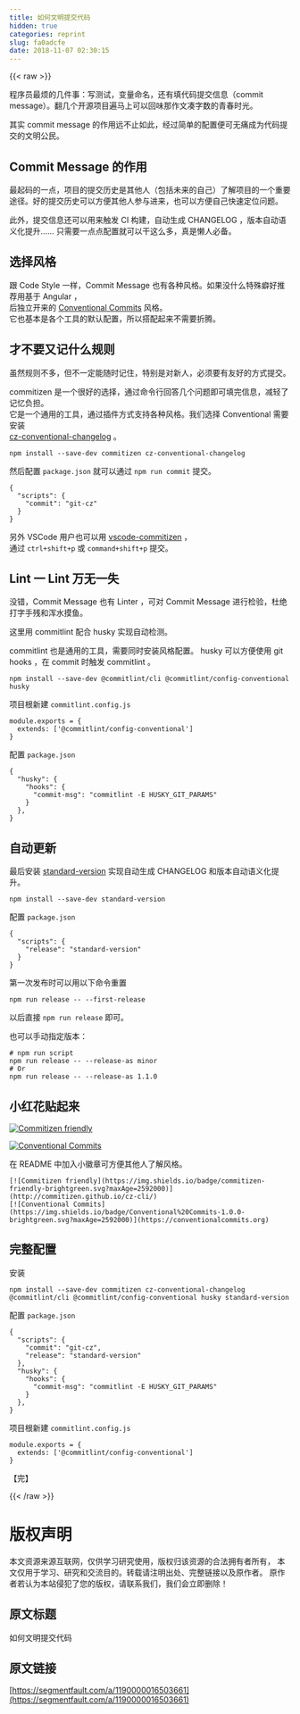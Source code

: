 ```yaml
---
title: 如何文明提交代码
hidden: true
categories: reprint
slug: fa0adcfe
date: 2018-11-07 02:30:15
---
```


{{< raw >}}
<p>&#x7A0B;&#x5E8F;&#x5458;&#x6700;&#x70E6;&#x7684;&#x51E0;&#x4EF6;&#x4E8B;&#xFF1A;&#x5199;&#x6D4B;&#x8BD5;&#xFF0C;&#x53D8;&#x91CF;&#x547D;&#x540D;&#xFF0C;&#x8FD8;&#x6709;&#x586B;&#x4EE3;&#x7801;&#x63D0;&#x4EA4;&#x4FE1;&#x606F;&#xFF08;commit message&#xFF09;&#x3002;&#x7FFB;&#x51E0;&#x4E2A;&#x5F00;&#x6E90;&#x9879;&#x76EE;&#x904D;&#x9A6C;&#x4E0A;&#x53EF;&#x4EE5;&#x56DE;&#x5473;&#x90A3;&#x4F5C;&#x6587;&#x51D1;&#x5B57;&#x6570;&#x7684;&#x9752;&#x6625;&#x65F6;&#x5149;&#x3002;</p><p>&#x5176;&#x5B9E; commit message &#x7684;&#x4F5C;&#x7528;&#x8FDC;&#x4E0D;&#x6B62;&#x5982;&#x6B64;&#xFF0C;&#x7ECF;&#x8FC7;&#x7B80;&#x5355;&#x7684;&#x914D;&#x7F6E;&#x4FBF;&#x53EF;&#x65E0;&#x75DB;&#x6210;&#x4E3A;&#x4EE3;&#x7801;&#x63D0;&#x4EA4;&#x7684;&#x6587;&#x660E;&#x516C;&#x6C11;&#x3002;</p><h2 id="articleHeader0">Commit Message &#x7684;&#x4F5C;&#x7528;</h2><p>&#x6700;&#x8D77;&#x7801;&#x7684;&#x4E00;&#x70B9;&#xFF0C;&#x9879;&#x76EE;&#x7684;&#x63D0;&#x4EA4;&#x5386;&#x53F2;&#x662F;&#x5176;&#x4ED6;&#x4EBA;&#xFF08;&#x5305;&#x62EC;&#x672A;&#x6765;&#x7684;&#x81EA;&#x5DF1;&#xFF09;&#x4E86;&#x89E3;&#x9879;&#x76EE;&#x7684;&#x4E00;&#x4E2A;&#x91CD;&#x8981;&#x9014;&#x5F84;&#x3002;&#x597D;&#x7684;&#x63D0;&#x4EA4;&#x5386;&#x53F2;&#x53EF;&#x4EE5;&#x65B9;&#x4FBF;&#x5176;&#x4ED6;&#x4EBA;&#x53C2;&#x4E0E;&#x8FDB;&#x6765;&#xFF0C;&#x4E5F;&#x53EF;&#x4EE5;&#x65B9;&#x4FBF;&#x81EA;&#x5DF1;&#x5FEB;&#x901F;&#x5B9A;&#x4F4D;&#x95EE;&#x9898;&#x3002;</p><p>&#x6B64;&#x5916;&#xFF0C;&#x63D0;&#x4EA4;&#x4FE1;&#x606F;&#x8FD8;&#x53EF;&#x4EE5;&#x7528;&#x6765;&#x89E6;&#x53D1; CI &#x6784;&#x5EFA;&#xFF0C;&#x81EA;&#x52A8;&#x751F;&#x6210; CHANGELOG &#xFF0C;&#x7248;&#x672C;&#x81EA;&#x52A8;&#x8BED;&#x4E49;&#x5316;&#x63D0;&#x5347;&#x2026;&#x2026; &#x53EA;&#x9700;&#x8981;&#x4E00;&#x70B9;&#x70B9;&#x914D;&#x7F6E;&#x5C31;&#x53EF;&#x4EE5;&#x5E72;&#x8FD9;&#x4E48;&#x591A;&#xFF0C;&#x771F;&#x662F;&#x61D2;&#x4EBA;&#x5FC5;&#x5907;&#x3002;</p><h2 id="articleHeader1">&#x9009;&#x62E9;&#x98CE;&#x683C;</h2><p>&#x8DDF; Code Style &#x4E00;&#x6837;&#xFF0C;Commit Message &#x4E5F;&#x6709;&#x5404;&#x79CD;&#x98CE;&#x683C;&#x3002;&#x5982;&#x679C;&#x6CA1;&#x4EC0;&#x4E48;&#x7279;&#x6B8A;&#x7656;&#x597D;&#x63A8;&#x8350;&#x7528;&#x57FA;&#x4E8E; Angular &#xFF0C;<br>&#x540E;&#x72EC;&#x7ACB;&#x5F00;&#x6765;&#x7684; <a href="https://www.conventionalcommits.org/" rel="nofollow noreferrer" target="_blank">Conventional Commits</a> &#x98CE;&#x683C;&#x3002;<br>&#x5B83;&#x4E5F;&#x57FA;&#x672C;&#x662F;&#x5404;&#x4E2A;&#x5DE5;&#x5177;&#x7684;&#x9ED8;&#x8BA4;&#x914D;&#x7F6E;&#xFF0C;&#x6240;&#x4EE5;&#x642D;&#x914D;&#x8D77;&#x6765;&#x4E0D;&#x9700;&#x8981;&#x6298;&#x817E;&#x3002;</p><h2 id="articleHeader2">&#x624D;&#x4E0D;&#x8981;&#x53C8;&#x8BB0;&#x4EC0;&#x4E48;&#x89C4;&#x5219;</h2><p>&#x867D;&#x7136;&#x89C4;&#x5219;&#x4E0D;&#x591A;&#xFF0C;&#x4F46;&#x4E0D;&#x4E00;&#x5B9A;&#x80FD;&#x968F;&#x65F6;&#x8BB0;&#x4F4F;&#xFF0C;&#x7279;&#x522B;&#x662F;&#x5BF9;&#x65B0;&#x4EBA;&#xFF0C;&#x5FC5;&#x987B;&#x8981;&#x6709;&#x53CB;&#x597D;&#x7684;&#x65B9;&#x5F0F;&#x63D0;&#x4EA4;&#x3002;</p><p>commitizen &#x662F;&#x4E00;&#x4E2A;&#x5F88;&#x597D;&#x7684;&#x9009;&#x62E9;&#xFF0C;&#x901A;&#x8FC7;&#x547D;&#x4EE4;&#x884C;&#x56DE;&#x7B54;&#x51E0;&#x4E2A;&#x95EE;&#x9898;&#x5373;&#x53EF;&#x586B;&#x5B8C;&#x4FE1;&#x606F;&#xFF0C;&#x51CF;&#x8F7B;&#x4E86;&#x8BB0;&#x5FC6;&#x8D1F;&#x62C5;&#x3002;<br>&#x5B83;&#x662F;&#x4E00;&#x4E2A;&#x901A;&#x7528;&#x7684;&#x5DE5;&#x5177;&#xFF0C;&#x901A;&#x8FC7;&#x63D2;&#x4EF6;&#x65B9;&#x5F0F;&#x652F;&#x6301;&#x5404;&#x79CD;&#x98CE;&#x683C;&#x3002;&#x6211;&#x4EEC;&#x9009;&#x62E9; Conventional &#x9700;&#x8981;&#x5B89;&#x88C5;<br><a href="https://github.com/commitizen/cz-cli#adapters" rel="nofollow noreferrer" target="_blank">cz-conventional-changelog</a> &#x3002;</p><div class="widget-codetool" style="display:none"><div class="widget-codetool--inner"><span class="selectCode code-tool" data-toggle="tooltip" data-placement="top" title="" data-original-title="&#x5168;&#x9009;"></span> <span type="button" class="copyCode code-tool" data-toggle="tooltip" data-placement="top" data-clipboard-text="npm install --save-dev commitizen cz-conventional-changelog" title="" data-original-title="&#x590D;&#x5236;"></span> <span type="button" class="saveToNote code-tool" data-toggle="tooltip" data-placement="top" title="" data-original-title="&#x653E;&#x8FDB;&#x7B14;&#x8BB0;"></span></div></div><pre class="hljs q"><code style="word-break:break-word;white-space:initial">npm install --<span class="hljs-built_in">save</span>-<span class="hljs-built_in">dev</span> commitizen cz-conventional-changelog</code></pre><p>&#x7136;&#x540E;&#x914D;&#x7F6E; <code>package.json</code> &#x5C31;&#x53EF;&#x4EE5;&#x901A;&#x8FC7; <code>npm run commit</code> &#x63D0;&#x4EA4;&#x3002;</p><div class="widget-codetool" style="display:none"><div class="widget-codetool--inner"><span class="selectCode code-tool" data-toggle="tooltip" data-placement="top" title="" data-original-title="&#x5168;&#x9009;"></span> <span type="button" class="copyCode code-tool" data-toggle="tooltip" data-placement="top" data-clipboard-text="{
  &quot;scripts&quot;: {
    &quot;commit&quot;: &quot;git-cz&quot;
  }
}" title="" data-original-title="&#x590D;&#x5236;"></span> <span type="button" class="saveToNote code-tool" data-toggle="tooltip" data-placement="top" title="" data-original-title="&#x653E;&#x8FDB;&#x7B14;&#x8BB0;"></span></div></div><pre class="json hljs"><code class="json">{
  <span class="hljs-attr">&quot;scripts&quot;</span>: {
    <span class="hljs-attr">&quot;commit&quot;</span>: <span class="hljs-string">&quot;git-cz&quot;</span>
  }
}</code></pre><p>&#x53E6;&#x5916; VSCode &#x7528;&#x6237;&#x4E5F;&#x53EF;&#x4EE5;&#x7528; <a href="https://github.com/KnisterPeter/vscode-commitizen" rel="nofollow noreferrer" target="_blank">vscode-commitizen</a> &#xFF0C;<br>&#x901A;&#x8FC7; <code>ctrl+shift+p</code> &#x6216; <code>command+shift+p</code> &#x63D0;&#x4EA4;&#x3002;</p><h2 id="articleHeader3">Lint &#x4E00; Lint &#x4E07;&#x65E0;&#x4E00;&#x5931;</h2><p>&#x6CA1;&#x9519;&#xFF0C;Commit Message &#x4E5F;&#x6709; Linter &#xFF0C;&#x53EF;&#x5BF9; Commit Message &#x8FDB;&#x884C;&#x68C0;&#x9A8C;&#xFF0C;&#x675C;&#x7EDD;&#x6253;&#x5B57;&#x624B;&#x6B8B;&#x548C;&#x6D51;&#x6C34;&#x6478;&#x9C7C;&#x3002;</p><p>&#x8FD9;&#x91CC;&#x7528; commitlint &#x914D;&#x5408; husky &#x5B9E;&#x73B0;&#x81EA;&#x52A8;&#x68C0;&#x6D4B;&#x3002;</p><p>commitlint &#x4E5F;&#x662F;&#x901A;&#x7528;&#x7684;&#x5DE5;&#x5177;&#xFF0C;&#x9700;&#x8981;&#x540C;&#x65F6;&#x5B89;&#x88C5;&#x98CE;&#x683C;&#x914D;&#x7F6E;&#x3002; husky &#x53EF;&#x4EE5;&#x65B9;&#x4FBF;&#x4F7F;&#x7528; git hooks &#xFF0C;&#x5728; commit &#x65F6;&#x89E6;&#x53D1; commitlint &#x3002;</p><div class="widget-codetool" style="display:none"><div class="widget-codetool--inner"><span class="selectCode code-tool" data-toggle="tooltip" data-placement="top" title="" data-original-title="&#x5168;&#x9009;"></span> <span type="button" class="copyCode code-tool" data-toggle="tooltip" data-placement="top" data-clipboard-text="npm install --save-dev @commitlint/cli @commitlint/config-conventional husky" title="" data-original-title="&#x590D;&#x5236;"></span> <span type="button" class="saveToNote code-tool" data-toggle="tooltip" data-placement="top" title="" data-original-title="&#x653E;&#x8FDB;&#x7B14;&#x8BB0;"></span></div></div><pre class="hljs coffeescript"><code style="word-break:break-word;white-space:initial"><span class="hljs-built_in">npm</span> install --save-dev @commitlint/cli @commitlint/config-conventional husky</code></pre><p>&#x9879;&#x76EE;&#x6839;&#x65B0;&#x5EFA; <code>commitlint.config.js</code></p><div class="widget-codetool" style="display:none"><div class="widget-codetool--inner"><span class="selectCode code-tool" data-toggle="tooltip" data-placement="top" title="" data-original-title="&#x5168;&#x9009;"></span> <span type="button" class="copyCode code-tool" data-toggle="tooltip" data-placement="top" data-clipboard-text="module.exports = {
  extends: [&apos;@commitlint/config-conventional&apos;]
}" title="" data-original-title="&#x590D;&#x5236;"></span> <span type="button" class="saveToNote code-tool" data-toggle="tooltip" data-placement="top" title="" data-original-title="&#x653E;&#x8FDB;&#x7B14;&#x8BB0;"></span></div></div><pre class="javascript hljs"><code class="javascript"><span class="hljs-built_in">module</span>.exports = {
  <span class="hljs-attr">extends</span>: [<span class="hljs-string">&apos;@commitlint/config-conventional&apos;</span>]
}</code></pre><p>&#x914D;&#x7F6E; <code>package.json</code></p><div class="widget-codetool" style="display:none"><div class="widget-codetool--inner"><span class="selectCode code-tool" data-toggle="tooltip" data-placement="top" title="" data-original-title="&#x5168;&#x9009;"></span> <span type="button" class="copyCode code-tool" data-toggle="tooltip" data-placement="top" data-clipboard-text="{
  &quot;husky&quot;: {
    &quot;hooks&quot;: {
      &quot;commit-msg&quot;: &quot;commitlint -E HUSKY_GIT_PARAMS&quot;
    }
  },
}" title="" data-original-title="&#x590D;&#x5236;"></span> <span type="button" class="saveToNote code-tool" data-toggle="tooltip" data-placement="top" title="" data-original-title="&#x653E;&#x8FDB;&#x7B14;&#x8BB0;"></span></div></div><pre class="json hljs"><code class="json">{
  <span class="hljs-attr">&quot;husky&quot;</span>: {
    <span class="hljs-attr">&quot;hooks&quot;</span>: {
      <span class="hljs-attr">&quot;commit-msg&quot;</span>: <span class="hljs-string">&quot;commitlint -E HUSKY_GIT_PARAMS&quot;</span>
    }
  },
}</code></pre><h2 id="articleHeader4">&#x81EA;&#x52A8;&#x66F4;&#x65B0;</h2><p>&#x6700;&#x540E;&#x5B89;&#x88C5; <a href="https://github.com/conventional-changelog/standard-version" rel="nofollow noreferrer" target="_blank">standard-version</a> &#x5B9E;&#x73B0;&#x81EA;&#x52A8;&#x751F;&#x6210; CHANGELOG &#x548C;&#x7248;&#x672C;&#x81EA;&#x52A8;&#x8BED;&#x4E49;&#x5316;&#x63D0;&#x5347;&#x3002;</p><div class="widget-codetool" style="display:none"><div class="widget-codetool--inner"><span class="selectCode code-tool" data-toggle="tooltip" data-placement="top" title="" data-original-title="&#x5168;&#x9009;"></span> <span type="button" class="copyCode code-tool" data-toggle="tooltip" data-placement="top" data-clipboard-text="npm install --save-dev standard-version" title="" data-original-title="&#x590D;&#x5236;"></span> <span type="button" class="saveToNote code-tool" data-toggle="tooltip" data-placement="top" title="" data-original-title="&#x653E;&#x8FDB;&#x7B14;&#x8BB0;"></span></div></div><pre class="hljs q"><code style="word-break:break-word;white-space:initial">npm install --<span class="hljs-built_in">save</span>-<span class="hljs-built_in">dev</span> standard-version</code></pre><p>&#x914D;&#x7F6E; <code>package.json</code></p><div class="widget-codetool" style="display:none"><div class="widget-codetool--inner"><span class="selectCode code-tool" data-toggle="tooltip" data-placement="top" title="" data-original-title="&#x5168;&#x9009;"></span> <span type="button" class="copyCode code-tool" data-toggle="tooltip" data-placement="top" data-clipboard-text="{
  &quot;scripts&quot;: {
    &quot;release&quot;: &quot;standard-version&quot;
  }
}" title="" data-original-title="&#x590D;&#x5236;"></span> <span type="button" class="saveToNote code-tool" data-toggle="tooltip" data-placement="top" title="" data-original-title="&#x653E;&#x8FDB;&#x7B14;&#x8BB0;"></span></div></div><pre class="json hljs"><code class="json">{
  <span class="hljs-attr">&quot;scripts&quot;</span>: {
    <span class="hljs-attr">&quot;release&quot;</span>: <span class="hljs-string">&quot;standard-version&quot;</span>
  }
}</code></pre><p>&#x7B2C;&#x4E00;&#x6B21;&#x53D1;&#x5E03;&#x65F6;&#x53EF;&#x4EE5;&#x7528;&#x4EE5;&#x4E0B;&#x547D;&#x4EE4;&#x91CD;&#x7F6E;</p><div class="widget-codetool" style="display:none"><div class="widget-codetool--inner"><span class="selectCode code-tool" data-toggle="tooltip" data-placement="top" title="" data-original-title="&#x5168;&#x9009;"></span> <span type="button" class="copyCode code-tool" data-toggle="tooltip" data-placement="top" data-clipboard-text="npm run release -- --first-release" title="" data-original-title="&#x590D;&#x5236;"></span> <span type="button" class="saveToNote code-tool" data-toggle="tooltip" data-placement="top" title="" data-original-title="&#x653E;&#x8FDB;&#x7B14;&#x8BB0;"></span></div></div><pre class="hljs arduino"><code style="word-break:break-word;white-space:initial">npm <span class="hljs-built_in">run</span> <span class="hljs-built_in">release</span> -- --first-<span class="hljs-built_in">release</span></code></pre><p>&#x4EE5;&#x540E;&#x76F4;&#x63A5; <code>npm run release</code> &#x5373;&#x53EF;&#x3002;</p><p>&#x4E5F;&#x53EF;&#x4EE5;&#x624B;&#x52A8;&#x6307;&#x5B9A;&#x7248;&#x672C;&#xFF1A;</p><div class="widget-codetool" style="display:none"><div class="widget-codetool--inner"><span class="selectCode code-tool" data-toggle="tooltip" data-placement="top" title="" data-original-title="&#x5168;&#x9009;"></span> <span type="button" class="copyCode code-tool" data-toggle="tooltip" data-placement="top" data-clipboard-text="# npm run script
npm run release -- --release-as minor
# Or
npm run release -- --release-as 1.1.0" title="" data-original-title="&#x590D;&#x5236;"></span> <span type="button" class="saveToNote code-tool" data-toggle="tooltip" data-placement="top" title="" data-original-title="&#x653E;&#x8FDB;&#x7B14;&#x8BB0;"></span></div></div><pre class="hljs arduino"><code><span class="hljs-meta"># npm run script</span>
npm <span class="hljs-built_in">run</span> <span class="hljs-built_in">release</span> -- --<span class="hljs-built_in">release</span>-as minor
# Or
npm <span class="hljs-built_in">run</span> <span class="hljs-built_in">release</span> -- --<span class="hljs-built_in">release</span>-as <span class="hljs-number">1.1</span><span class="hljs-number">.0</span></code></pre><h2 id="articleHeader5">&#x5C0F;&#x7EA2;&#x82B1;&#x8D34;&#x8D77;&#x6765;</h2><p><a href="http://commitizen.github.io/cz-cli/" rel="nofollow noreferrer" target="_blank"><span class="img-wrap"><img data-src="/img/remote/1460000016507937" src="https://static.alili.tech/img/remote/1460000016507937" alt="Commitizen friendly" title="Commitizen friendly" style="cursor:pointer;display:inline"></span></a></p><p><a href="https://conventionalcommits.org" rel="nofollow noreferrer" target="_blank"><span class="img-wrap"><img data-src="/img/remote/1460000016507938" src="https://static.alili.tech/img/remote/1460000016507938" alt="Conventional Commits" title="Conventional Commits" style="cursor:pointer"></span></a></p><p>&#x5728; README &#x4E2D;&#x52A0;&#x5165;&#x5C0F;&#x5FBD;&#x7AE0;&#x53EF;&#x65B9;&#x4FBF;&#x5176;&#x4ED6;&#x4EBA;&#x4E86;&#x89E3;&#x98CE;&#x683C;&#x3002;</p><div class="widget-codetool" style="display:none"><div class="widget-codetool--inner"><span class="selectCode code-tool" data-toggle="tooltip" data-placement="top" title="" data-original-title="&#x5168;&#x9009;"></span> <span type="button" class="copyCode code-tool" data-toggle="tooltip" data-placement="top" data-clipboard-text="[![Commitizen friendly](https://img.shields.io/badge/commitizen-friendly-brightgreen.svg?maxAge=2592000)](http://commitizen.github.io/cz-cli/)
[![Conventional Commits](https://img.shields.io/badge/Conventional%20Commits-1.0.0-brightgreen.svg?maxAge=2592000)](https://conventionalcommits.org)" title="" data-original-title="&#x590D;&#x5236;"></span> <span type="button" class="saveToNote code-tool" data-toggle="tooltip" data-placement="top" title="" data-original-title="&#x653E;&#x8FDB;&#x7B14;&#x8BB0;"></span></div></div><pre class="hljs markdown"><code>[<span class="hljs-string">![Commitizen friendly</span>](<span class="hljs-link">https://img.shields.io/badge/commitizen-friendly-brightgreen.svg?maxAge=2592000</span>)](<span class="hljs-link">http://commitizen.github.io/cz-cli/</span>)
[<span class="hljs-string">![Conventional Commits</span>](<span class="hljs-link">https://img.shields.io/badge/Conventional%20Commits-1.0.0-brightgreen.svg?maxAge=2592000</span>)](<span class="hljs-link">https://conventionalcommits.org</span>)</code></pre><h2 id="articleHeader6">&#x5B8C;&#x6574;&#x914D;&#x7F6E;</h2><p>&#x5B89;&#x88C5;</p><div class="widget-codetool" style="display:none"><div class="widget-codetool--inner"><span class="selectCode code-tool" data-toggle="tooltip" data-placement="top" title="" data-original-title="&#x5168;&#x9009;"></span> <span type="button" class="copyCode code-tool" data-toggle="tooltip" data-placement="top" data-clipboard-text="npm install --save-dev commitizen cz-conventional-changelog @commitlint/cli @commitlint/config-conventional husky standard-version" title="" data-original-title="&#x590D;&#x5236;"></span> <span type="button" class="saveToNote code-tool" data-toggle="tooltip" data-placement="top" title="" data-original-title="&#x653E;&#x8FDB;&#x7B14;&#x8BB0;"></span></div></div><pre class="hljs coffeescript"><code style="word-break:break-word;white-space:initial"><span class="hljs-built_in">npm</span> install --save-dev commitizen cz-conventional-changelog @commitlint/cli @commitlint/config-conventional husky standard-version</code></pre><p>&#x914D;&#x7F6E; <code>package.json</code></p><div class="widget-codetool" style="display:none"><div class="widget-codetool--inner"><span class="selectCode code-tool" data-toggle="tooltip" data-placement="top" title="" data-original-title="&#x5168;&#x9009;"></span> <span type="button" class="copyCode code-tool" data-toggle="tooltip" data-placement="top" data-clipboard-text="{
  &quot;scripts&quot;: {
    &quot;commit&quot;: &quot;git-cz&quot;,
    &quot;release&quot;: &quot;standard-version&quot;
  },
  &quot;husky&quot;: {
    &quot;hooks&quot;: {
      &quot;commit-msg&quot;: &quot;commitlint -E HUSKY_GIT_PARAMS&quot;
    }
  },
}" title="" data-original-title="&#x590D;&#x5236;"></span> <span type="button" class="saveToNote code-tool" data-toggle="tooltip" data-placement="top" title="" data-original-title="&#x653E;&#x8FDB;&#x7B14;&#x8BB0;"></span></div></div><pre class="json hljs"><code class="json">{
  <span class="hljs-attr">&quot;scripts&quot;</span>: {
    <span class="hljs-attr">&quot;commit&quot;</span>: <span class="hljs-string">&quot;git-cz&quot;</span>,
    <span class="hljs-attr">&quot;release&quot;</span>: <span class="hljs-string">&quot;standard-version&quot;</span>
  },
  <span class="hljs-attr">&quot;husky&quot;</span>: {
    <span class="hljs-attr">&quot;hooks&quot;</span>: {
      <span class="hljs-attr">&quot;commit-msg&quot;</span>: <span class="hljs-string">&quot;commitlint -E HUSKY_GIT_PARAMS&quot;</span>
    }
  },
}</code></pre><p>&#x9879;&#x76EE;&#x6839;&#x65B0;&#x5EFA; <code>commitlint.config.js</code></p><div class="widget-codetool" style="display:none"><div class="widget-codetool--inner"><span class="selectCode code-tool" data-toggle="tooltip" data-placement="top" title="" data-original-title="&#x5168;&#x9009;"></span> <span type="button" class="copyCode code-tool" data-toggle="tooltip" data-placement="top" data-clipboard-text="module.exports = {
  extends: [&apos;@commitlint/config-conventional&apos;]
}" title="" data-original-title="&#x590D;&#x5236;"></span> <span type="button" class="saveToNote code-tool" data-toggle="tooltip" data-placement="top" title="" data-original-title="&#x653E;&#x8FDB;&#x7B14;&#x8BB0;"></span></div></div><pre class="javascript hljs"><code class="javascript"><span class="hljs-built_in">module</span>.exports = {
  <span class="hljs-attr">extends</span>: [<span class="hljs-string">&apos;@commitlint/config-conventional&apos;</span>]
}</code></pre><p>&#x3010;&#x5B8C;&#x3011;</p>
{{< /raw >}}

# 版权声明
本文资源来源互联网，仅供学习研究使用，版权归该资源的合法拥有者所有，
本文仅用于学习、研究和交流目的。转载请注明出处、完整链接以及原作者。
原作者若认为本站侵犯了您的版权，请联系我们，我们会立即删除！

## 原文标题
如何文明提交代码

## 原文链接
[https://segmentfault.com/a/1190000016503661](https://segmentfault.com/a/1190000016503661)


